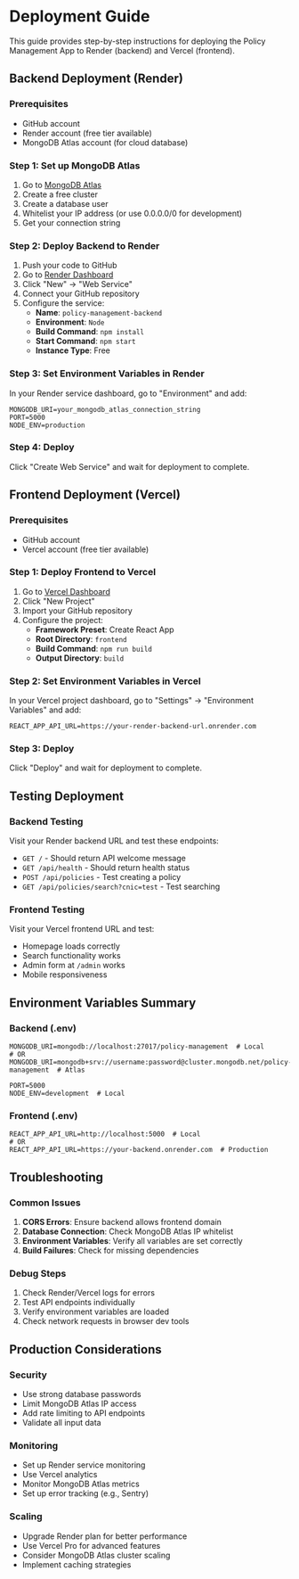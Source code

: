 # Deployment Guide

This guide provides step-by-step instructions for deploying the Policy Management App to Render (backend) and Vercel (frontend).

## Backend Deployment (Render)

### Prerequisites
- GitHub account
- Render account (free tier available)
- MongoDB Atlas account (for cloud database)

### Step 1: Set up MongoDB Atlas
1. Go to [MongoDB Atlas](https://www.mongodb.com/cloud/atlas)
2. Create a free cluster
3. Create a database user
4. Whitelist your IP address (or use 0.0.0.0/0 for development)
5. Get your connection string

### Step 2: Deploy Backend to Render
1. Push your code to GitHub
2. Go to [Render Dashboard](https://dashboard.render.com)
3. Click "New" → "Web Service"
4. Connect your GitHub repository
5. Configure the service:
   - **Name**: `policy-management-backend`
   - **Environment**: `Node`
   - **Build Command**: `npm install`
   - **Start Command**: `npm start`
   - **Instance Type**: Free

### Step 3: Set Environment Variables in Render
In your Render service dashboard, go to "Environment" and add:
```
MONGODB_URI=your_mongodb_atlas_connection_string
PORT=5000
NODE_ENV=production
```

### Step 4: Deploy
Click "Create Web Service" and wait for deployment to complete.

## Frontend Deployment (Vercel)

### Prerequisites
- GitHub account
- Vercel account (free tier available)

### Step 1: Deploy Frontend to Vercel
1. Go to [Vercel Dashboard](https://vercel.com/dashboard)
2. Click "New Project"
3. Import your GitHub repository
4. Configure the project:
   - **Framework Preset**: Create React App
   - **Root Directory**: `frontend`
   - **Build Command**: `npm run build`
   - **Output Directory**: `build`

### Step 2: Set Environment Variables in Vercel
In your Vercel project dashboard, go to "Settings" → "Environment Variables" and add:
```
REACT_APP_API_URL=https://your-render-backend-url.onrender.com
```

### Step 3: Deploy
Click "Deploy" and wait for deployment to complete.

## Testing Deployment

### Backend Testing
Visit your Render backend URL and test these endpoints:
- `GET /` - Should return API welcome message
- `GET /api/health` - Should return health status
- `POST /api/policies` - Test creating a policy
- `GET /api/policies/search?cnic=test` - Test searching

### Frontend Testing
Visit your Vercel frontend URL and test:
- Homepage loads correctly
- Search functionality works
- Admin form at `/admin` works
- Mobile responsiveness

## Environment Variables Summary

### Backend (.env)
```env
MONGODB_URI=mongodb://localhost:27017/policy-management  # Local
# OR
MONGODB_URI=mongodb+srv://username:password@cluster.mongodb.net/policy-management  # Atlas

PORT=5000
NODE_ENV=development  # Local
```

### Frontend (.env)
```env
REACT_APP_API_URL=http://localhost:5000  # Local
# OR
REACT_APP_API_URL=https://your-backend.onrender.com  # Production
```

## Troubleshooting

### Common Issues
1. **CORS Errors**: Ensure backend allows frontend domain
2. **Database Connection**: Check MongoDB Atlas IP whitelist
3. **Environment Variables**: Verify all variables are set correctly
4. **Build Failures**: Check for missing dependencies

### Debug Steps
1. Check Render/Vercel logs for errors
2. Test API endpoints individually
3. Verify environment variables are loaded
4. Check network requests in browser dev tools

## Production Considerations

### Security
- Use strong database passwords
- Limit MongoDB Atlas IP access
- Add rate limiting to API endpoints
- Validate all input data

### Monitoring
- Set up Render service monitoring
- Use Vercel analytics
- Monitor MongoDB Atlas metrics
- Set up error tracking (e.g., Sentry)

### Scaling
- Upgrade Render plan for better performance
- Use Vercel Pro for advanced features
- Consider MongoDB Atlas cluster scaling
- Implement caching strategies
